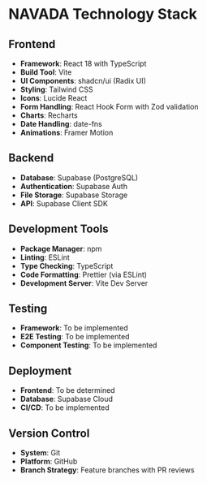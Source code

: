 # NAVADA Technology Stack

## Frontend
- **Framework**: React 18 with TypeScript
- **Build Tool**: Vite
- **UI Components**: shadcn/ui (Radix UI)
- **Styling**: Tailwind CSS
- **Icons**: Lucide React
- **Form Handling**: React Hook Form with Zod validation
- **Charts**: Recharts
- **Date Handling**: date-fns
- **Animations**: Framer Motion

## Backend
- **Database**: Supabase (PostgreSQL)
- **Authentication**: Supabase Auth
- **File Storage**: Supabase Storage
- **API**: Supabase Client SDK

## Development Tools
- **Package Manager**: npm
- **Linting**: ESLint
- **Type Checking**: TypeScript
- **Code Formatting**: Prettier (via ESLint)
- **Development Server**: Vite Dev Server

## Testing
- **Framework**: To be implemented
- **E2E Testing**: To be implemented
- **Component Testing**: To be implemented

## Deployment
- **Frontend**: To be determined
- **Database**: Supabase Cloud
- **CI/CD**: To be implemented

## Version Control
- **System**: Git
- **Platform**: GitHub
- **Branch Strategy**: Feature branches with PR reviews
